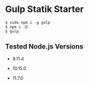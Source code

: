 # Gulp Statik Starter

```
$ sudo npm i -g gulp
$ npm i -D
$ gulp
```

## Tested Node.js Versions

- 8.11.4

- 10.15.0

- 11.7.0
